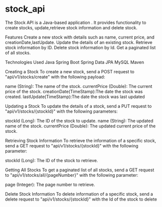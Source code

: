 # stock_api

The Stock API is a Java-based application . It provides functionality to create stocks, update,retrieve stock information and delete stock.

Features Create a new stock with details such as name, current price, and creationDate,lastUpdate. Update the details of an existing stock. Retrieve stock information by ID. Delete stock information by Id. Get a paginated list of all stocks.

Technologies Used Java Spring Boot Spring Data JPA MySQL Maven

Creating a Stock To create a new stock, send a POST request to "api/v1/stocks/create" with the following payload:

name (String): The name of the stock. currentPrice (Double): The current price of the stock. creationDate(TimeStamp):The date the stock was created. lastUpdate(TimeStamp):The date the stock was last updated

Updating a Stock To update the details of a stock, send a PUT request to "api/v1/stocks/{stockId}" with the following parameters:

stockId (Long): The ID of the stock to update. name (String): The updated name of the stock. currentPrice (Double): The updated current price of the stock.

Retrieving Stock Information To retrieve the information of a specific stock, send a GET request to "api/v1/stocks/{stockId}" with the following parameter:

stockId (Long): The ID of the stock to retrieve.

Getting All Stocks To get a paginated list of all stocks, send a GET request to "api/v1/stocks/all/{pageNumber}" with the following parameter:

page (Integer): The page number to retrieve.

Delete Stock Information To delete information of a specific stock, send a delete request to "api/v1/stocks/{stockId}" with the Id of the stock to delete
